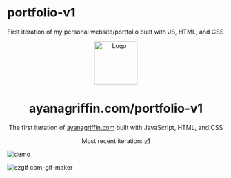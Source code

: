 # portfolio-v1
First iteration of my personal website/portfolio built with JS, HTML, and CSS

<div align="center">
  <img alt="Logo" src="https://user-images.githubusercontent.com/69114559/113196527-75e8e600-9218-11eb-908b-1027c3f3ea62.png" width="100" />
</div>
<h1 align="center">
  ayanagriffin.com/portfolio-v1
</h1>
<p align="center">
  The first iteration of <a href="https://ayanagriffin.com" target="_blank">ayanagriffin.com</a> built with JavaScript, HTML, and CSS
</p>
<p align="center">
  Most recent iteration:
  <a href="https://github.com/ayanagriffin/ayanagriffin.github.io" target="_blank">v1</a>

</p>

![demo](https://user-images.githubusercontent.com/69114559/113196130-007d1580-9218-11eb-88f7-afdde10c08c8.png)


![ezgif com-gif-maker](https://user-images.githubusercontent.com/69114559/113196354-44701a80-9218-11eb-8207-e8892c231929.gif)
